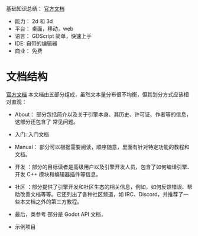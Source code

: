 基础知识总结：
[官方文档](https://docs.godotengine.org/zh_CN/3.5/about/introduction.html)
+ 能力： 2d 和 3d
+ 平台： 桌面，移动，web
+ 语言： GDScript 简单，快速上手
+ IDE: 自带的编辑器
+ 商业： 免费

# 文档结构
[官方文档](https://docs.godotengine.org/zh_CN/3.5/about/introduction.html)
本文档由五部分组成，虽然文本量分布很不均衡，但其划分方式应该相对直观：

+ About： 部分包括简介以及关于引擎本身、其历史、许可证、作者等的信息，这部分还包含了 常见问题。
+ 入门: 入门文档

+ Manual： 部分可以根据需要阅读，顺序随意，里面有针对特定功能的教程和文档。

+ 开发 ：部分的目标读者是高级用户以及引擎开发人员，包含了如何编译引擎、开发 C++ 模块和编辑器插件等信息。

+ 社区 ：部分提供了引擎开发和社区生态的相关信息，例如，如何反馈错误、帮助改善文档等等。它还列出了各种社区频道，如 IRC、Discord，并推荐了一些本文档之外的第三方教程。

+ 最后，类参考 部分是 Godot API 文档，

+ 示例项目